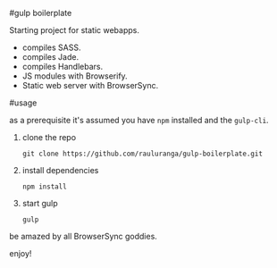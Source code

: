 #gulp boilerplate

Starting project for static webapps.

* compiles SASS.
* compiles Jade.
* compiles Handlebars.
* JS modules with Browserify.
* Static web server with BrowserSync.

#usage

as a prerequisite it's assumed you have `npm` installed and the `gulp-cli`.

1. clone the repo

   ```
   git clone https://github.com/rauluranga/gulp-boilerplate.git
   ```

1. install dependencies   
   ```
   npm install
   ```   

1. start gulp   
   ```
   gulp
   ```   


be amazed by all BrowserSync goddies.

enjoy!

